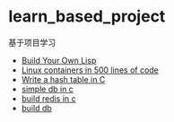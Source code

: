 <!--
 * @Author: 27
 * @LastEditors: 27
 * @Date: 2024-06-11 17:29:38
 * @LastEditTime: 2024-08-15 14:20:56
 * @FilePath: /learn_based_project/README.md
 * @description: type some description
-->
# learn_based_project
基于项目学习

- [Build Your Own Lisp](./simple_lisp/doc.md)
- [Linux containers in 500 lines of code](./linux_contanier/doc.md)
- [Write a hash table in C](./write_hash_table_in_c/doc.md)
- [simple db in c](./simple_db_in_c/doc.md)
- [build redis in c](./build_redis_in_c/doc.md)
- [build db](./build_own_db/doc.md)
